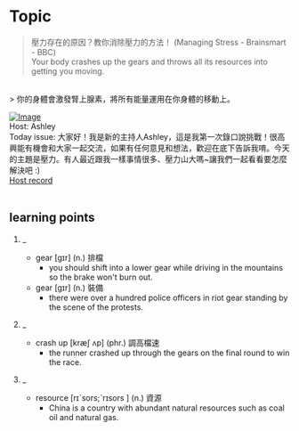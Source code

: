 # Topic

> 壓力存在的原因？教你消除壓力的方法！ (Managing Stress - Brainsmart - BBC) <br>
> Your body crashes up the gears and throws all its resources into getting you moving.
 <br>
> 你的身體會激發腎上腺素，將所有能量運用在你身體的移動上。

 <br>

[![Image](https://cdn.voicetube.com/assets/thumbnails/hnpQrMqDoqE.jpg)](https://www.youtube.com/embed/hnpQrMqDoqE?rel=0&showinfo=0&cc_load_policy=0&controls=1&autoplay=1&iv_load_policy=3&playsinline=1&wmode=transparent&start=39&end=45&enablejsapi=1&origin=https://tw.voicetube.com&widgetid=1)<br>
Host: Ashley
<br>Today issue: 大家好！我是新的主持人Ashley，這是我第一次錄口說挑戰！很高興能有機會和大家一起交流，如果有任何意見和想法，歡迎在底下告訴我唷。今天的主題是壓力。有人最近跟我一樣事情很多、壓力山大嗎~讓我們一起看看要怎麼解決吧 :)
<br>
[Host record](https://cdn.voicetube.com/everyday_records/4735/1603103936.mp3)
<br><br>
## learning points
1. _
	* gear [gɪr] (n.) 排檔
		- you should shift into a lower gear while driving in the mountains so the brake won't burn out.
	* gear [gɪr] (n.) 裝備
		- there were over a hundred police officers in riot gear standing by the scene of the protests.

2. _
	* crash up [kræʃ ʌp] (phr.) 調高檔速
		- the runner crashed up through the gears on the final round to win the race.

3. _
	* resource [rɪˋsors;ˋrɪsors ] (n.) 資源
		- China is a country with abundant natural resources such as coal oil and natural gas.
